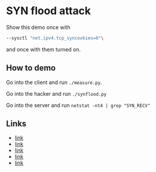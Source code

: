 # SYN flood attack

Show this demo once with

```bash
--sysctl "net.ipv4.tcp_syncookies=0"\
```

and once with them turned on.

## How to demo

Go into the client and run `./measure.py`.

Go into the hacker and run `./synflood.py`

Go into the server and run `netstat -nt4 | grep "SYN_RECV"`

## Links
* [link](https://github.com/Hypro999/synflood.c/tree/master/src)
* [link](https://github.com/EmreOvunc/Python-SYN-Flood-Attack-Tool/tree/master)
* [link](https://hub.docker.com/r/knight42/synflood)
* [link](https://github.com/knight42/synflood-play)
* [link](https://github.com/knight42/synflood-demo/tree/master)
